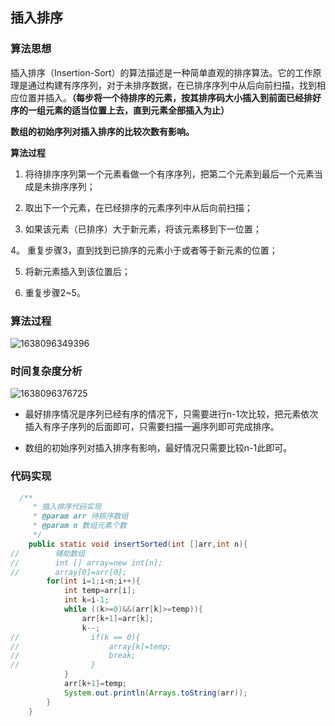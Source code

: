 ## 插入排序

### 算法思想

插入排序（Insertion-Sort）的算法描述是一种简单直观的排序算法。它的工作原理是通过构建有序序列，对于未排序数据，在已排序序列中从后向前扫描，找到相应位置并插入。**（每步将一个待排序的元素，按其排序码大小插入到前面已经排好序的一组元素的适当位置上去，直到元素全部插入为止）**

**数组的初始序列对插入排序的比较次数有影响。**

**算法过程**

1. 将待排序序列第一个元素看做一个有序序列，把第二个元素到最后一个元素当成是未排序序列；

2. 取出下一个元素，在已经排序的元素序列中从后向前扫描；

3. 如果该元素（已排序）大于新元素，将该元素移到下一位置；

4。 重复步骤3，直到找到已排序的元素小于或者等于新元素的位置；

5. 将新元素插入到该位置后；

6. 重复步骤2~5。

### 算法过程

![1638096349396](https://tprzfbucket.oss-cn-beijing.aliyuncs.com/hadoop/202111/28/184551-657423.png)

### 时间复杂度分析

![1638096376725](https://tprzfbucket.oss-cn-beijing.aliyuncs.com/hadoop/202111/28/184622-693053.png)

- 最好排序情况是序列已经有序的情况下，只需要进行n-1次比较，把元素依次插入有序子序列的后面即可，只需要扫描一遍序列即可完成排序。

- 数组的初始序列对插入排序有影响，最好情况只需要比较n-1此即可。

### 代码实现

~~~ java
  /**
     * 插入排序代码实现
     * @param arr 待排序数组
     * @param n 数组元素个数
     */
    public static void insertSorted(int []arr,int n){
//        辅助数组
//        int [] array=new int[n];
//        array[0]=arr[0];
        for(int i=1;i<n;i++){
            int temp=arr[i];
            int k=i-1;
            while ((k>=0)&&(arr[k]>=temp)){
                arr[k+1]=arr[k];
                k--;
//                if(k == 0){
//                    array[k]=temp;
//                    break;
//                }
            }
            arr[k+1]=temp;
            System.out.println(Arrays.toString(arr));
        }
    }
~~~

